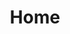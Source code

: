---
home: true
title: Home
heroText: 我的笔记
tagline: 我的开发笔记，记录有用的信息
actions:
  - text: 开始
    link: /notes/001-start-page.html
    type: primary

footer: MIT Licensed | Copyright © 2022-present Cao Jiayuan
---